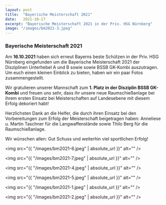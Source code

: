 ```yaml
---
layout: post
title:  "Bayerische Meisterschaft 2021"
date:   2021-10-17
excerpt: "Bayerische Meisterschaft 2021 in der Priv. HSG Nürnberg"
image: "/images/bm2021-3.jpeg"
---
```


### Bayerische Meisterschaft 2021

Am **16.10.2021** haben sich erneut Bayerns beste Schützen in der Priv. HSG Nürnberg eingefunden um die Bayerische Meisterschaft 2021 der Disziplinen Unterhebel A und B sowie sowie BSSB GK-Kombi auszutragen. Um euch einen kleinen Einblick zu bieten, haben wir ein paar Fotos zusammengestellt.

Wir gratulieren unserer Mannschaft zum **1. Platz in der Disziplin BSSB GK-Kombi** und freuen uns sehr, dass ihr unsere neue Raumschießanlage bei ihrem ersten Einsatz bei Meisterschaften auf Landesebene mit diesem Erfolg dekoriert habt!

Herzlichsten Dank an die Helfer, die durch ihren Einsatz bei den Vorbereitungen zum Erfolg der Meisterschaft beigetragen haben: Anneliese u. Martin Taschner für die Langwaffenstände sowie Thilo Berg für die Raumschießanlage.

Wir wünschen allen: Gut Schuss und weiterhin viel sportlichen Erfolg!

<span class="image fit"><img src="{{ "/images/bm2021-6.jpeg" | absolute_url }}" alt="" /></span>

<span class="image fit"><img src="{{ "/images/bm2021-7.jpeg" | absolute_url }}" alt="" /></span>

<span class="image fit"><img src="{{ "/images/bm2021-4.jpeg" | absolute_url }}" alt="" /></span>

<span class="image fit"><img src="{{ "/images/bm2021-5.jpeg" | absolute_url }}" alt="" /></span>

<span class="image fit"><img src="{{ "/images/bm2021-1.jpeg" | absolute_url }}" alt="" /></span>

<span class="image fit"><img src="{{ "/images/bm2021-2.jpeg" | absolute_url }}" alt="" /></span>
